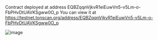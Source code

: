 
Contract deployed at address EQBZqqnVjkvR1eiEuwVn5-v5Lm-o-FbPHvDtUAVKSgww0O_p
You can view it at https://testnet.tonscan.org/address/EQBZqqnVjkvR1eiEuwVn5-v5Lm-o-FbPHvDtUAVKSgww0O_p

![image](https://github.com/mahakchamria/TACT-Onboarding-Challenge/assets/96016512/91acdaf6-2353-4cb3-847a-33f9acff2acf)
